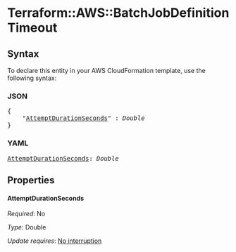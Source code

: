 # Terraform::AWS::BatchJobDefinition Timeout

## Syntax

To declare this entity in your AWS CloudFormation template, use the following syntax:

### JSON

<pre>
{
    "<a href="#attemptdurationseconds" title="AttemptDurationSeconds">AttemptDurationSeconds</a>" : <i>Double</i>
}
</pre>

### YAML

<pre>
<a href="#attemptdurationseconds" title="AttemptDurationSeconds">AttemptDurationSeconds</a>: <i>Double</i>
</pre>

## Properties

#### AttemptDurationSeconds

_Required_: No

_Type_: Double

_Update requires_: [No interruption](https://docs.aws.amazon.com/AWSCloudFormation/latest/UserGuide/using-cfn-updating-stacks-update-behaviors.html#update-no-interrupt)

